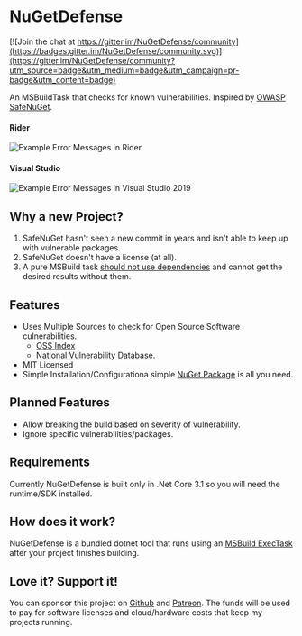 # NuGetDefense

[![Join the chat at https://gitter.im/NuGetDefense/community](https://badges.gitter.im/NuGetDefense/community.svg)](https://gitter.im/NuGetDefense/community?utm_source=badge&utm_medium=badge&utm_campaign=pr-badge&utm_content=badge)

An MSBuildTask that checks for known vulnerabilities. Inspired by [OWASP SafeNuGet](https://github.com/OWASP/SafeNuGet).
#### Rider
![Example Error Messages in Rider](https://rawcdn.githack.com/digitalcoyote/NuGetDefense/c5e153a627cde0d194daf8500ffb8cab7020e903/ErrorMessages.png)
#### Visual Studio
![Example Error Messages in Visual Studio 2019](https://rawcdn.githack.com/digitalcoyote/NuGetDefense/16150e955e89e21d24c54bb4a03888e9a7b896e5/VSErrorMessages.png)

## Why a new Project?
  1. SafeNuGet hasn't seen a new commit in years  and isn't able to keep up with vulnerable packages.
  2. SafeNuGet doesn't have a license (at all).
  3. A pure MSBuild task [should not use dependencies](https://natemcmaster.com/blog/2017/11/11/msbuild-task-with-dependencies/) and cannot get the desired results without them.
  
## Features  
* Uses Multiple Sources to check for Open Source Software culnerabilities.
  * [OSS Index](https://ossindex.sonatype.org/)
  * [National Vulnerability Database](https://nvd.nist.gov/).
* MIT Licensed
* Simple Installation/Configurationa simple [NuGet Package](https://www.nuget.org/packages/NuGetDefense/) is all you need.

## Planned Features
* Allow breaking the build based on severity of vulnerability.
* Ignore specific vulnerabilities/packages.

## Requirements
  Currently NuGetDefense is built only in .Net Core 3.1 so you will need the runtime/SDK installed.

## How does it work?
  NuGetDefense is a bundled dotnet tool that runs using an [MSBuild ExecTask](https://docs.microsoft.com/en-us/visualstudio/msbuild/exec-task?view=vs-2019) after your project finishes building.

    
## Love it? Support it!
You can sponsor this project on [Github](https://github.com/sponsors/digitalcoyote) and [Patreon](https://www.patreon.com/codingcoyote). The funds will be used to pay for software licenses and cloud/hardware costs that keep my projects running.
